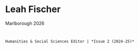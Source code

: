 

# Leah Fischer

Marlborough 2026

``` {margin}

```

```{margin} Positions

Humanities & Social Sciences Editor | *Issue 2 (2024-25)*

```
